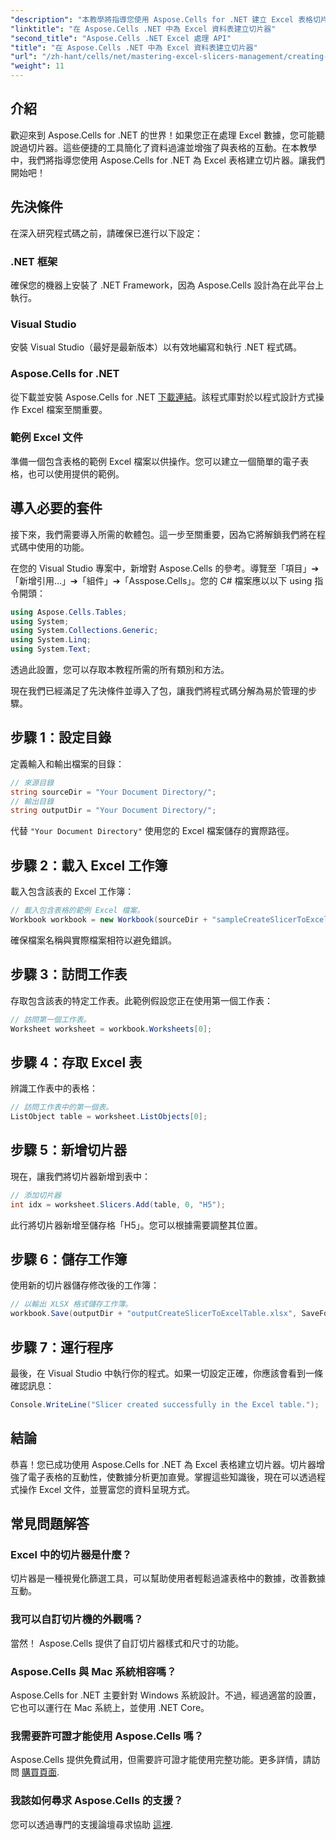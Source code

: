 ```yaml
---
"description": "本教學將指導您使用 Aspose.Cells for .NET 建立 Excel 表格切片器。學習如何設定環境、載入 Excel 工作簿以及新增互動式切片器以增強您的資料分析能力。"
"linktitle": "在 Aspose.Cells .NET 中為 Excel 資料表建立切片器"
"second_title": "Aspose.Cells .NET Excel 處理 API"
"title": "在 Aspose.Cells .NET 中為 Excel 資料表建立切片器"
"url": "/zh-hant/cells/net/mastering-excel-slicers-management/creating-slicer-for-excel-table/"
"weight": 11
---
```


## 介紹

歡迎來到 Aspose.Cells for .NET 的世界！如果您正在處理 Excel 數據，您可能聽說過切片器。這些便捷的工具簡化了資料過濾並增強了與表格的互動。在本教學中，我們將指導您使用 Aspose.Cells for .NET 為 Excel 表格建立切片器。讓我們開始吧！

## 先決條件

在深入研究程式碼之前，請確保已進行以下設定：

### .NET 框架
確保您的機器上安裝了 .NET Framework，因為 Aspose.Cells 設計為在此平台上執行。

### Visual Studio
安裝 Visual Studio（最好是最新版本）以有效地編寫和執行 .NET 程式碼。

### Aspose.Cells for .NET
從下載並安裝 Aspose.Cells for .NET [下載連結](https://releases.aspose.com/cells/net/)。該程式庫對於以程式設計方式操作 Excel 檔案至關重要。

### 範例 Excel 文件
準備一個包含表格的範例 Excel 檔案以供操作。您可以建立一個簡單的電子表格，也可以使用提供的範例。

## 導入必要的套件

接下來，我們需要導入所需的軟體包。這一步至關重要，因為它將解鎖我們將在程式碼中使用的功能。

在您的 Visual Studio 專案中，新增對 Aspose.Cells 的參考。導覽至「項目」➔「新增引用...」➔「組件」➔「Asspose.Cells」。您的 C# 檔案應以以下 using 指令開頭：

```csharp
using Aspose.Cells.Tables;
using System;
using System.Collections.Generic;
using System.Linq;
using System.Text;
```

透過此設置，您可以存取本教程所需的所有類別和方法。

現在我們已經滿足了先決條件並導入了包，讓我們將程式碼分解為易於管理的步驟。

## 步驟 1：設定目錄

定義輸入和輸出檔案的目錄：

```csharp
// 來源目錄
string sourceDir = "Your Document Directory/";
// 輸出目錄
string outputDir = "Your Document Directory/";
```

代替 `"Your Document Directory"` 使用您的 Excel 檔案儲存的實際路徑。

## 步驟 2：載入 Excel 工作簿

載入包含該表的 Excel 工作簿：

```csharp
// 載入包含表格的範例 Excel 檔案。
Workbook workbook = new Workbook(sourceDir + "sampleCreateSlicerToExcelTable.xlsx");
```

確保檔案名稱與實際檔案相符以避免錯誤。

## 步驟 3：訪問工作表

存取包含該表的特定工作表。此範例假設您正在使用第一個工作表：

```csharp
// 訪問第一個工作表。
Worksheet worksheet = workbook.Worksheets[0];
```

## 步驟 4：存取 Excel 表

辨識工作表中的表格：

```csharp
// 訪問工作表中的第一個表。
ListObject table = worksheet.ListObjects[0];
```

## 步驟 5：新增切片器

現在，讓我們將切片器新增到表中：

```csharp
// 添加切片器
int idx = worksheet.Slicers.Add(table, 0, "H5");
```

此行將切片器新增至儲存格「H5」。您可以根據需要調整其位置。

## 步驟 6：儲存工作簿

使用新的切片器儲存修改後的工作簿：

```csharp
// 以輸出 XLSX 格式儲存工作簿。
workbook.Save(outputDir + "outputCreateSlicerToExcelTable.xlsx", SaveFormat.Xlsx);
```

## 步驟 7：運行程序

最後，在 Visual Studio 中執行你的程式。如果一切設定正確，你應該會看到一條確認訊息：

```csharp
Console.WriteLine("Slicer created successfully in the Excel table.");
```

## 結論

恭喜！您已成功使用 Aspose.Cells for .NET 為 Excel 表格建立切片器。切片器增強了電子表格的互動性，使數據分析更加直覺。掌握這些知識後，現在可以透過程式操作 Excel 文件，並豐富您的資料呈現方式。

## 常見問題解答

### Excel 中的切片器是什麼？
切片器是一種視覺化篩選工具，可以幫助使用者輕鬆過濾表格中的數據，改善數據互動。

### 我可以自訂切片機的外觀嗎？
當然！ Aspose.Cells 提供了自訂切片器樣式和尺寸的功能。

### Aspose.Cells 與 Mac 系統相容嗎？
Aspose.Cells for .NET 主要針對 Windows 系統設計。不過，經過適當的設置，它也可以運行在 Mac 系統上，並使用 .NET Core。

### 我需要許可證才能使用 Aspose.Cells 嗎？
Aspose.Cells 提供免費試用，但需要許可證才能使用完整功能。更多詳情，請訪問 [購買頁面](https://purchase。aspose.com/buy).

### 我該如何尋求 Aspose.Cells 的支援？
您可以透過專門的支援論壇尋求協助 [這裡](https://forum。aspose.com/c/cells/9).